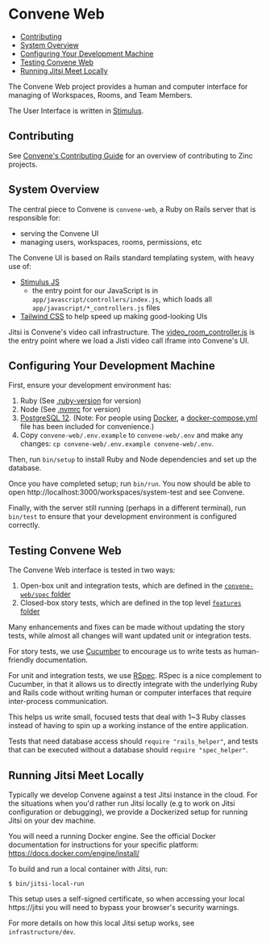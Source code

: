 # Convene Web <!-- omit in toc -->

- [Contributing](#contributing)
- [System Overview](#system-overview)
- [Configuring Your Development Machine](#configuring-your-development-machine)
- [Testing Convene Web](#testing-convene-web)
- [Running Jitsi Meet Locally](#running-jitsi-meet-locally)

The Convene Web project provides a human and computer interface for managing of
Workspaces, Rooms, and Team Members.

The User Interface is written in [Stimulus](https://stimulusjs.org/).

## Contributing

See [Convene's Contributing Guide](../CONTRIBUTING.md) for an overview of
contributing to Zinc projects.

## System Overview

The central piece to Convene is `convene-web`, a Ruby on Rails server that is responsible for:
* serving the Convene UI
* managing users, workspaces, rooms, permissions, etc

The Convene UI is based on Rails standard templating system, with heavy use of:
* [Stimulus JS](https://stimulusjs.org/)
   * the entry point for our JavaScript is in `app/javascript/controllers/index.js`,
     which loads all `app/javascript/*_controllers.js` files
* [Tailwind CSS](https://tailwindcss.com/) to help speed up making good-looking UIs

Jitsi is Convene's video call infrastructure. The
[video_room_controller.js](./app/javascript/controllers/video_room_controller.js) is the entry point
where we load a Jisti video call iframe into Convene's UI.

## Configuring Your Development Machine

First, ensure your development environment has:

1. Ruby (See [.ruby-version](./.ruby-version) for version)
1. Node (See [.nvmrc](./.nvmrc) for version)
1. [PostgreSQL 12]. (Note: For people using [Docker], a [docker-compose.yml]
   file has been included for convenience.)
1. Copy `convene-web/.env.example` to `convene-web/.env` and make any changes: `cp convene-web/.env.example
   convene-web/.env`.

Then, run `bin/setup` to install Ruby and Node dependencies and set up the
database.

Once you have completed setup; run `bin/run`. You now should be able to open
http://localhost:3000/workspaces/system-test and see Convene.

Finally, with the server still running (perhaps in a different terminal), run
`bin/test` to ensure that your development environment is configured correctly.

[PostgreSQL 12]: https://www.postgresql.org/download/
[Docker]: https://www.docker.com
[docker-compose.yml]: ../docker-compose.yml
[.env.example]: ./.env.example

## Testing Convene Web

The Convene Web interface is tested in two ways:

1. Open-box unit and integration tests, which are defined in the
   [`convene-web/spec` folder](./spec)
2. Closed-box story tests, which are defined in the top level
   [`features` folder](../features)

Many enhancements and fixes can be made without updating the story tests, while
almost all changes will want updated unit or integration tests.

For story tests, we use [Cucumber] to encourage us to write tests as
human-friendly documentation.

For unit and integration tests, we use [RSpec]. RSpec is a nice complement to
Cucumber, in that it allows us to directly integrate with the underlying Ruby
and Rails code without writing human or computer interfaces that require
inter-process communication.

This helps us write small, focused tests that deal with 1~3 Ruby classes instead
of having to spin up a working instance of the entire application.

Tests that need database access should `require "rails_helper"`, and tests that
can be executed without a database should `require "spec_helper"`.

[rspec]: https://rspec.info/
[cucumber]: https://cucumber.io/

## Running Jitsi Meet Locally

Typically we develop Convene against a test Jitsi instance in the cloud. For the
situations when you'd rather run Jitsi locally (e.g to work on Jitsi configuration
or debugging), we provide a Dockerized setup for running Jitsi on your dev machine.

You will need a running Docker engine. See the official Docker documentation
for instructions for your specific platform: https://docs.docker.com/engine/install/

To build and run a local container with Jitsi, run:
```
$ bin/jitsi-local-run
```

This setup uses a self-signed certificate, so when accessing your local
https://jitsi you will need to bypass your browser's security warnings.

For more details on how this local Jitsi setup works, see `infrastructure/dev`.
